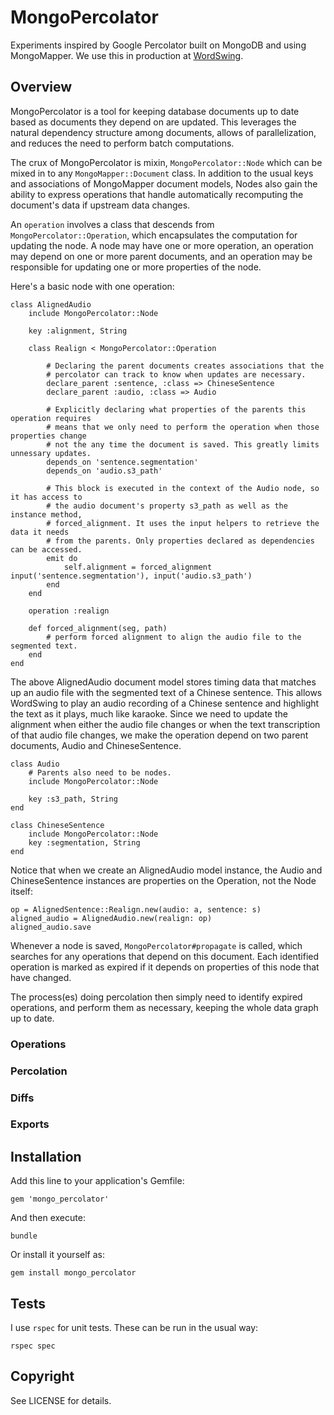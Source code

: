 MongoPercolator
================

Experiments inspired by Google Percolator built on MongoDB and using MongoMapper. We use this in production at [WordSwing](https://wordswing.com/about).

## Overview

MongoPercolator is a tool for keeping database documents up to date based as documents they depend on are updated. This leverages the natural dependency structure among documents, allows of parallelization, and reduces the need to perform batch computations.

The crux of MongoPercolator is mixin, `MongoPercolator::Node` which can be mixed in to any `MongoMapper::Document` class. In addition to the usual keys and associations of MongoMapper document models, Nodes also gain the ability to express operations that handle automatically recomputing the document's data if upstream data changes.

An `operation` involves a class that descends from `MongoPercolator::Operation`,
which encapsulates the computation for updating the node. A node may have one
or more operation, an operation may depend on one or more parent documents, and
an operation may be responsible for updating one or more properties of the
node.

Here's a basic node with one operation:

    class AlignedAudio
        include MongoPercolator::Node

        key :alignment, String

        class Realign < MongoPercolator::Operation

            # Declaring the parent documents creates associations that the
            # percolator can track to know when updates are necessary.
            declare_parent :sentence, :class => ChineseSentence
            declare_parent :audio, :class => Audio

            # Explicitly declaring what properties of the parents this operation requires
            # means that we only need to perform the operation when those properties change
            # not the any time the document is saved. This greatly limits unnessary updates.
            depends_on 'sentence.segmentation'
            depends_on 'audio.s3_path'

            # This block is executed in the context of the Audio node, so it has access to
            # the audio document's property s3_path as well as the instance method, 
            # forced_alignment. It uses the input helpers to retrieve the data it needs
            # from the parents. Only properties declared as dependencies can be accessed.
            emit do
                self.alignment = forced_alignment input('sentence.segmentation'), input('audio.s3_path')
            end
        end

        operation :realign

        def forced_alignment(seg, path)
            # perform forced alignment to align the audio file to the segmented text.
        end
    end

The above AlignedAudio document model stores timing data that matches up an
audio file with the segmented text of a Chinese sentence. This allows
WordSwing to play an audio recording of a Chinese sentence and highlight the
text as it plays, much like karaoke. Since we need to update the alignment when
either the audio file changes or when the text transcription of that audio file
changes, we make the operation depend on two parent documents, Audio and ChineseSentence.

    class Audio
        # Parents also need to be nodes.
        include MongoPercolator::Node

        key :s3_path, String
    end

    class ChineseSentence 
        include MongoPercolator::Node
        key :segmentation, String
    end

Notice that when we create an AlignedAudio model instance, the Audio and
ChineseSentence instances are properties on the Operation, not the Node itself:

    op = AlignedSentence::Realign.new(audio: a, sentence: s)
    aligned_audio = AlignedAudio.new(realign: op)
    aligned_audio.save

Whenever a node is saved, `MongoPercolator#propagate` is called, which searches
for any operations that depend on this document. Each identified operation is
marked as expired if it depends on properties of this node that have changed.

The process(es) doing percolation then simply need to identify expired
operations, and perform them as necessary, keeping the whole data graph up to
date.

### Operations

### Percolation

### Diffs

### Exports

## Installation

Add this line to your application's Gemfile:

    gem 'mongo_percolator'

And then execute:

    bundle

Or install it yourself as:

    gem install mongo_percolator

## Tests

I use `rspec` for unit tests. These can be run in the usual way:

    rspec spec

## Copyright

See LICENSE for details.
